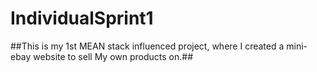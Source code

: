 # IndividualSprint1

##This is my 1st MEAN stack influenced project, where I created a mini-ebay website to sell My own products on.##

